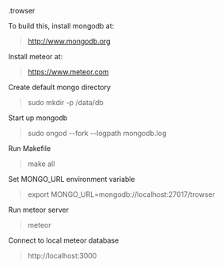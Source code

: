 .trowser

To build this, install mongodb at: 

> http://www.mongodb.org

Install meteor at: 

> https://www.meteor.com

Create default mongo directory

> sudo mkdir -p /data/db

Start up mongodb

>sudo ongod --fork --logpath mongodb.log

Run Makefile

> make all

Set MONGO_URL environment variable

> export MONGO_URL=mongodb://localhost:27017/trowser

Run meteor server

> meteor

Connect to local meteor database

> http://localhost:3000
